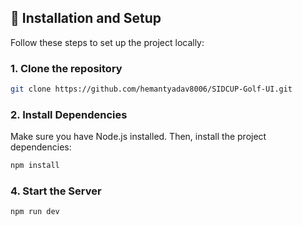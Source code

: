 ## 🔧 Installation and Setup

Follow these steps to set up the project locally:

### 1. Clone the repository

```bash
git clone https://github.com/hemantyadav8006/SIDCUP-Golf-UI.git
```

### 2. Install Dependencies

Make sure you have Node.js installed. Then, install the project dependencies:

```bash
npm install
```

### 4. Start the Server

```bash
npm run dev
```

